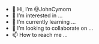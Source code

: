 - 👋 Hi, I’m @JohnCymorn
- 👀 I’m interested in ...
- 🌱 I’m currently learning ...
- 💞️ I’m looking to collaborate on ...
- 📫 How to reach me ...

<!---
JohnCymorn/JohnCymorn is a ✨ special ✨ repository because its `README.md` (this file) appears on your GitHub profile.
You can click the Preview link to take a look at your changes.
--->
